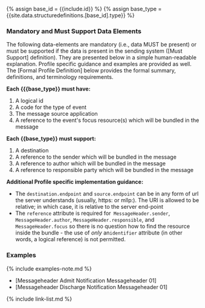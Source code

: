 {% assign base_id = {{include.id}} %}
{% assign base_type = {{site.data.structuredefinitions.[base_id].type}} %}

### Mandatory and Must Support Data Elements

The following data-elements are mandatory (i.e., data MUST be present) or must be supported if the data is present in the sending system ([Must Support] definition). They are presented below in a simple human-readable explanation.  Profile specific guidance and examples are provided as well.  The [Formal Profile Definition] below provides the  formal summary, definitions, and  terminology requirements.

**Each {{{base_type}} must have:**

1. A logical id
1. A code for the type of event
1. The message source application
1. A reference to the event's focus resource(s) which will be bundled in the message

**Each {{base_type}} must support:**

1. A destination
1. A reference to the sender which will be bundled in the message
1. A reference to author which will be bundled in the message
1. A reference to responsible party which will be bundled in the message

**Additional Profile specific implementation guidance:**

- The `destination.endpoint` and `source.endpoint` can be in any form of url the server understands (usually, https: or mllp:). The URI is allowed to be relative; in which case, it is relative to the server end-point
- The `reference` attribute is required for` MessageHeader.sender`, `MessageHeader.author`, `MessageHeader.responsible`, and `MessageHeader.focus` so there is no question how to find the resource inside the bundle - the use of *only* an`identifier` attribute (in other words, a logical reference) is not permitted.

### Examples

{% include examples-note.md %}

- [Messageheader Admit Notification Messageheader 01]
- [Messageheader Discharge Notification Messageheader 01]

{% include link-list.md %}
